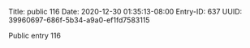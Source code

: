 Title: public 116
Date: 2020-12-30 01:35:13-08:00
Entry-ID: 637
UUID: 39960697-686f-5b34-a9a0-ef1fd7583115

Public entry 116